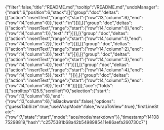 {"filter":false,"title":"README.md","tooltip":"/README.md","undoManager":{"mark":6,"position":6,"stack":[[{"group":"doc","deltas":[{"action":"insertText","range":{"start":{"row":13,"column":6},"end":{"row":14,"column":0}},"text":"\n"}]}],[{"group":"doc","deltas":[{"action":"insertText","range":{"start":{"row":14,"column":0},"end":{"row":14,"column":1}},"text":"t"}]}],[{"group":"doc","deltas":[{"action":"insertText","range":{"start":{"row":14,"column":1},"end":{"row":14,"column":2}},"text":"e"}]}],[{"group":"doc","deltas":[{"action":"insertText","range":{"start":{"row":14,"column":2},"end":{"row":14,"column":3}},"text":"s"}]}],[{"group":"doc","deltas":[{"action":"insertText","range":{"start":{"row":14,"column":3},"end":{"row":14,"column":4}},"text":"t"}]}],[{"group":"doc","deltas":[{"action":"insertText","range":{"start":{"row":14,"column":4},"end":{"row":14,"column":5}},"text":" "}]}],[{"group":"doc","deltas":[{"action":"insertText","range":{"start":{"row":14,"column":5},"end":{"row":14,"column":6}},"text":"6"}]}]]},"ace":{"folds":[],"scrolltop":125.5,"scrollleft":0,"selection":{"start":{"row":13,"column":6},"end":{"row":13,"column":6},"isBackwards":false},"options":{"guessTabSize":true,"useWrapMode":false,"wrapToView":true},"firstLineState":{"row":7,"state":"start","mode":"ace/mode/markdown"}},"timestamp":1410875298819,"hash":"c2575381b68a42b5498985411e86aefa260730c7"}